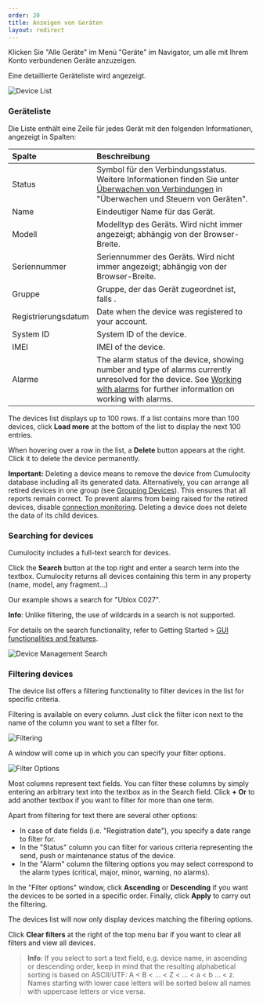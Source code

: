 ```yaml
---
order: 20
title: Anzeigen von Geräten
layout: redirect
---
```


Klicken Sie "Alle Geräte" im Menü "Geräte" im Navigator, um alle mit Ihrem Konto verbundenen Geräte anzuzeigen.

Eine detaillierte Geräteliste wird angezeigt.

<img src="/guides/images/users-guide/DeviceManagement/DevMgmt_DevicesList.png" alt="Device List" style="max-width: 100%">


### <a name="device-list"></a>Geräteliste

Die Liste enthält eine Zeile für jedes Gerät mit den folgenden Informationen, angezeigt in Spalten:

|Spalte|Beschreibung|
|:---|:---|
|Status|Symbol für den Verbindungsstatus. Weitere Informationen finden Sie unter [Überwachen von Verbindungen](#connection-monitoring) in "Überwachen und Steuern von Geräten".
|Name|Eindeutiger Name für das Gerät.
|Modell|Modelltyp des Geräts. Wird nicht immer angezeigt; abhängig von der Browser-Breite.
|Seriennummer|Seriennummer des Geräts. Wird nicht immer angezeigt; abhängig von der Browser-Breite.
|Gruppe|Gruppe, der das Gerät zugeordnet ist, falls .
|Registrierungsdatum|Date when the device was registered to your account.
|System ID|System ID of the device.
|IMEI|IMEI of the device.
|Alarme|The alarm status of the device, showing number and type of alarms currently unresolved for the device. See [Working with alarms](#alarm-monitoring) for further information on working with alarms.

The devices list displays up to 100 rows. If a list contains more than 100 devices, click **Load more** at the bottom of the list to display the next 100 entries.

When hovering over a row in the list, a **Delete** button appears at the right. Click it to delete the device permanently.

**Important:** Deleting a device means to remove the device from Cumulocity database including all its generated data. Alternatively, you can arrange all retired devices in one group (see [Grouping Devices](#grouping-devices)). This ensures that all reports remain correct. To prevent alarms from being raised for the retired devices, disable [connection monitoring](#connection-monitoring). Deleting a device does not delete the data of its child devices.


### <a name="searching-devices"></a>Searching for devices

Cumulocity includes a full-text search for devices. 

Click the **Search** button at the top right and enter a search term into the textbox. Cumulocity returns all devices containing this term in any property (name, model, any fragment...)

Our example shows a search for "Ublox C027". 

**Info**: Unlike filtering, the use of wildcards in a search is not supported.

For details on the search functionality, refer to Getting Started > [GUI functionalities and features](/guides/users-guide/overview#gui-features). 

<img src="/guides/images/users-guide/DeviceManagement/DevMgmt_Search.png" alt="Device Management Search" style="max-width: 100%">

### <a name="filtering-devices"></a>Filtering devices

The device list offers a filtering functionality to filter devices in the list for specific criteria. 

Filtering is available on every column. Just click the filter icon next to the name of the column you want to set a filter for. 

<img src="/guides/images/users-guide/DeviceManagement/DevMgmt_Filtering.png" alt="Filtering" style="max-width: 100%">

A window will come up in which you can specify your filter options.

<img src="/guides/images/users-guide/DeviceManagement/DevMgmt_FilteringOptions.png" alt="Filter Options" style="max-width: 50%">

Most columns represent text fields. You can filter these columns by simply entering an arbitrary text into the textbox as in the Search field. Click **+ Or** to add another textbox if you want to filter for more than one term. 

Apart from filtering for text there are several other options:
* In case of date fields (i.e. "Registration date"), you specify a date range to filter for. 
* In the "Status" column you can filter for various criteria representing the send, push or maintenance status of the device.
* In the "Alarm" column the filtering options you may select correspond to the alarm types (critical, major, minor, warning, no alarms).

In the "Filter options" window, click **Ascending** or **Descending** if you want the devices to be sorted in a specific order. Finally, click **Apply** to carry out the filtering. 

The devices list will now only display devices matching the filtering options.

Click **Clear filters** at the right of the top menu bar if you want to clear all filters and view all devices.

>**Info**: If you select to sort a text field, e.g. device name, in ascending or descending order, keep in mind that the resulting alphabetical sorting is based on ASCII/UTF: A < B < ... < Z < ... < a < b ... < z. Names starting with lower case letters will be sorted below all names with uppercase letters or vice versa.

